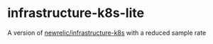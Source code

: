 # infrastructure-k8s-lite

A version of [newrelic/infrastructure-k8s](https://hub.docker.com/r/newrelic/infrastructure-k8s) with a reduced sample rate
